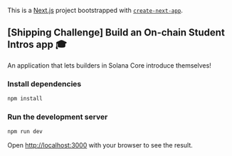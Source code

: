 This is a [Next.js](https://nextjs.org/) project bootstrapped with [`create-next-app`](https://github.com/vercel/next.js/tree/canary/packages/create-next-app).

## [Shipping Challenge] Build an On-chain Student Intros app 🎓

An application that lets builders in Solana Core introduce themselves!

### Install dependencies

```bash
npm install
```

### Run the development server

```bash
npm run dev
```

Open [http://localhost:3000](http://localhost:3000) with your browser to see the result.
